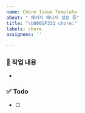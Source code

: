 ```yaml
---
name: Chore Issue Template
about: " 패키지 매니저 설정 등"
title: "\U0001F331 chore:"
labels: chore
assignees: ''

---
```


### 📌 작업 내용

-

### ✅ Todo

- [ ]
